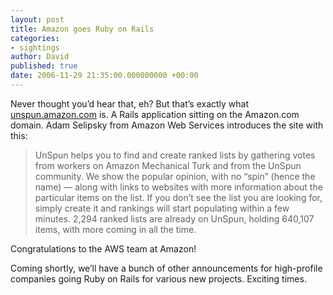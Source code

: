 ```yaml
---
layout: post
title: Amazon goes Ruby on Rails
categories:
- sightings
author: David
published: true
date: 2006-11-29 21:35:00.000000000 +00:00
---
```

<p>Never thought you&#8217;d hear that, eh? But that&#8217;s exactly what <a href="http://unspun.amazon.com">unspun.amazon.com</a> is. A Rails application sitting on the Amazon.com domain. Adam Selipsky from Amazon Web Services introduces the site with this:</p>
<blockquote> UnSpun helps you to find and create ranked lists by gathering votes from workers on Amazon Mechanical Turk and from the UnSpun community. We show the popular opinion, with no &#8220;spin&#8221; (hence the name) &#8212; along with links to websites with more information about the particular items on the list.  If you don&#8217;t see the list you are looking for, simply create it and rankings will start populating within a few minutes. 2,294 ranked lists are already on UnSpun, holding 640,107 items, with more coming in all the time.</blockquote>
<p>Congratulations to the <span class="caps">AWS</span> team at Amazon!</p>
<p>Coming shortly, we&#8217;ll have a bunch of other announcements for high-profile companies going Ruby on Rails for various new projects. Exciting times.</p>